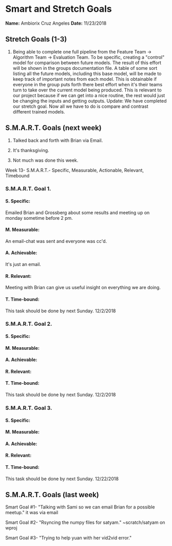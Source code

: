 # Smart and Stretch Goals

**Name:** Ambiorix Cruz Angeles
**Date:** 11/23/2018

## Stretch Goals (1-3)

1. Being able to complete one full pipeline from the Feature Team -> Algorithm Team -> Evaluation Team. To be specific, creating a "control" model for comparison between future models. The result of this effort will be shown in the groups documentation file. A table of some sort listing all the future models, including this base model, will be made to keep track of important notes from each model. This is obtainable if everyone in the group puts forth there best effort when it's their teams turn to take over the current model being produced. This is relevant to our project because if we can get into a nice routine, the rest would just be changing the inputs and getting outputs.
Update: We have completed our stretch goal. Now all we have to do is compare and contrast different trained models.


## S.M.A.R.T. Goals (next week)

1. Talked back and forth with Brian via Email.

2. It's thanksgiving.

3. Not much was done this week.

Week 13- S.M.A.R.T.- Specific, Measurable, Actionable, Relevant, Timebound

### S.M.A.R.T. Goal 1.

#### S. Specific:
Emailed Brian and Grossberg about some results and meeting up on monday sometime before 2 pm.

#### M. Measurable: 
An email-chat was sent and everyone was cc'd.

#### A. Achievable:
It's just an email.

#### R. Relevant:
Meeting with Brian can give us useful insight on everything we are doing.

#### T. Time-bound:
This task should be done by next Sunday. 12/2/2018

### S.M.A.R.T. Goal 2.

#### S. Specific:
 

#### M. Measurable:
 

#### A. Achievable:
 

#### R. Relevant:
 

#### T. Time-bound:
This task should be done by next Sunday. 12/2/2018

### S.M.A.R.T. Goal 3.

#### S. Specific:
 

#### M. Measurable:
 

#### A. Achievable:
 

#### R. Relevant:
 

#### T. Time-bound:
This task should be done by next Sunday. 12/22/2018 

## S.M.A.R.T. Goals (last week)

Smart Goal #1- "Talking with Sami so we can email Brian for a possible meetup." it was via email

Smart Goal #2- "Rsyncing the numpy files for satyam." ~scratch/satyam on wproj

Smart Goal #3- "Trying to help yuan with her vid2vid error."
